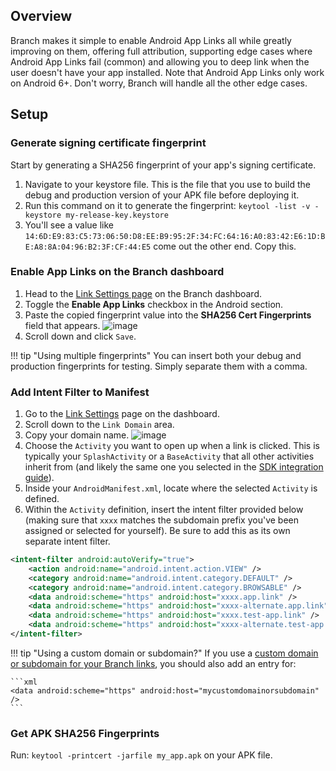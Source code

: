 ## Overview

Branch makes it simple to enable Android App Links all while greatly improving on them, offering full attribution, supporting edge cases where Android App Links fail (common) and allowing you to deep link when the user doesn't have your app installed. Note that Android App Links only work on Android 6+. Don't worry, Branch will handle all the other edge cases.

## Setup

### Generate signing certificate fingerprint

Start by generating a SHA256 fingerprint of your app's signing certificate.

1. Navigate to your keystore file. This is the file that you use to build the debug and production version of your APK file before deploying it.
1. Run this command on it to generate the fingerprint: `keytool -list -v -keystore my-release-key.keystore`
1. You'll see a value like `14:6D:E9:83:C5:73:06:50:D8:EE:B9:95:2F:34:FC:64:16:A0:83:42:E6:1D:BE:A8:8A:04:96:B2:3F:CF:44:E5` come out the other end. Copy this.

### Enable App Links on the Branch dashboard

1. Head to the [Link Settings page](https://dashboard.branch.io/link-settings) on the Branch dashboard.
1. Toggle the **Enable App Links** checkbox in the Android section.
1. Paste the copied fingerprint value into the **SHA256 Cert Fingerprints** field that appears. ![image](/_assets/img/pages/deep-linking/universal-links/enable_app_links.png)
1. Scroll down and click `Save`.

!!! tip "Using multiple fingerprints"
	You can insert both your debug and production fingerprints for testing. Simply separate them with a comma.

### Add Intent Filter to Manifest

1. Go to the [Link Settings](https://dashboard.branch.io/link-settings) page on the dashboard.
1. Scroll down to the `Link Domain` area.
1. Copy your domain name. ![image](/_assets/img/pages/deep-linking/universal-links/subdomain-setting.png)
1. Choose the `Activity` you want to open up when a link is clicked. This is typically your `SplashActivity` or a `BaseActivity` that all other activities inherit from (and likely the same one you selected in the [SDK integration guide](/pages/apps/android/#configure-app)).
1. Inside your `AndroidManifest.xml`, locate where the selected `Activity` is defined.
1. Within the `Activity` definition, insert the intent filter provided below (making sure that `xxxx` matches the subdomain prefix you've been assigned or selected for yourself). Be sure to add this as its own separate intent filter.

```xml
<intent-filter android:autoVerify="true">
    <action android:name="android.intent.action.VIEW" />
    <category android:name="android.intent.category.DEFAULT" />
    <category android:name="android.intent.category.BROWSABLE" />
    <data android:scheme="https" android:host="xxxx.app.link" />
    <data android:scheme="https" android:host="xxxx-alternate.app.link" />
    <data android:scheme="https" android:host="xxxx.test-app.link" />
    <data android:scheme="https" android:host="xxxx-alternate.test-app.link" />
</intent-filter>
```

!!! tip "Using a custom domain or subdomain?"
	If you use a [custom domain or subdomain for your Branch links](/pages/dashboard/integrate/#change-link-domain), you should also add an entry for:

	```xml
	<data android:scheme="https" android:host="mycustomdomainorsubdomain" />
	```

### Get APK SHA256 Fingerprints

Run: `keytool -printcert -jarfile my_app.apk` on your APK file.
